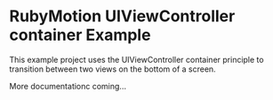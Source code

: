 # RubyMotion UIViewController container Example

This example project uses the UIViewController container principle to transition between two views on the bottom of a screen.

More documentationc coming...